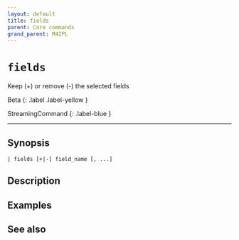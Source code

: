 ```yaml
---
layout: default
title: fields
parent: Core commands
grand_parent: M42PL
---
```


# `fields`

Keep (+) or remove (-) the selected fields

Beta
{: .label .label-yellow }

StreamingCommand
{: .label-blue }

---



## Synopsis

```shell
| fields [+|-] field_name [, ...]
```


## Description

## Examples

## See also

